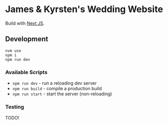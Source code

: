 # James & Kyrsten's Wedding Website

Build with [Next JS](https://nextjs.org).

## Development
```
nvm use
npm i
npm run dev
```

### Available Scripts

* `npm run dev` - run a reloading dev server
* `npm run build` - compile a production build
* `npm run start` - start the server (non-reloading)

### Testing
TODO! 
